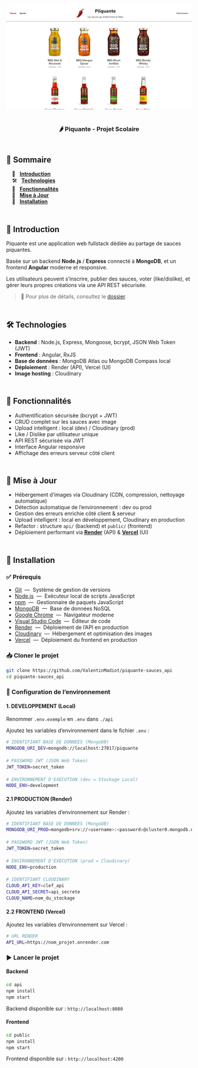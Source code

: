 <div align="center">  
    <a href="https://piquante-sauces.vercel.app/signup" target="_blank">  
      <img src=".docs/preview.png" alt="Aperçu du projet">  
    </a>
    </br>  
    </br>  
  <h3 align="center">🌶 Piquante - Projet Scolaire</h3>  
</div>

## <br /> 📌 Sommaire

&nbsp;&nbsp;&nbsp; 🎨 &nbsp; [**Introduction**](#introduction)<br />
&nbsp;&nbsp;&nbsp; 🛠️ &nbsp; [**Technologies**](#technologies)<br />
&nbsp;&nbsp;&nbsp; 🎯 &nbsp; [**Fonctionnalités**](#fonctionnalités)<br />
&nbsp;&nbsp;&nbsp; 🚧 &nbsp; [**Mise à Jour**](#upgrade)<br />
&nbsp;&nbsp;&nbsp; 🚀 &nbsp; [**Installation**](#installation)

## <br /> <a name="introduction">🎨 Introduction</a>

Piquante est une application web fullstack dédiée au partage de sauces piquantes.

Basée sur un backend **Node.js** / **Express** connecté à **MongoDB**, et un frontend **Angular** moderne et responsive.

Les utilisateurs peuvent s’inscrire, publier des sauces, voter (like/dislike), et gérer leurs propres créations via une API REST sécurisée.

> 📂 Pour plus de détails, consultez le [dossier](.docs/).

## <br /> <a name="technologies">🛠️ Technologies</a>

- **Backend** : Node.js, Express, Mongoose, bcrypt, JSON Web Token (JWT)
- **Frontend** : Angular, RxJS
- **Base de données** : MongoDB Atlas ou MongoDB Compass local
- **Déploiement** : Render (API), Vercel (UI)
- **Image hosting** : Cloudinary

## <br /> <a name="fonctionnalités">🎯 Fonctionnalités</a>

- Authentification sécurisée (bcrypt + JWT)
- CRUD complet sur les sauces avec image
- Upload intelligent : local (dev) / Cloudinary (prod)
- Like / Dislike par utilisateur unique
- API REST sécurisée via JWT
- Interface Angular responsive
- Affichage des erreurs serveur côté client

## <br /> <a name="upgrade">🚧 Mise à Jour</a>

- Hébergement d’images via Cloudinary (CDN, compression, nettoyage automatique)
- Détection automatique de l’environnement : dev ou prod
- Gestion des erreurs enrichie côté client & serveur
- Upload intelligent : local en développement, Cloudinary en production
- Refactor : structure `api/` (backend) et `public/` (frontend)
- Déploiement performant via [**Render**](https://piquante-sauces-api.onrender.com) (API) & [**Vercel**](https://piquante-sauces.vercel.app) (UI)

## <br /> <a name="installation">🚀 Installation</a>

### ✅ Prérequis

- [Git](https://git-scm.com/) &nbsp;—&nbsp; Système de gestion de versions
- [Node.js](https://nodejs.org/fr) &nbsp;—&nbsp; Exécuteur local de scripts JavaScript
- [npm](https://www.npmjs.com/) &nbsp;—&nbsp; Gestionnaire de paquets JavaScript
- [MongoDB](https://www.mongodb.com/) &nbsp;—&nbsp; Base de données NoSQL
- [Google Chrome](https://www.google.com/) &nbsp;—&nbsp; Navigateur moderne
- [Visual Studio Code](https://code.visualstudio.com/) &nbsp;—&nbsp; Éditeur de code
- [Render](https://render.com/) &nbsp;—&nbsp; Déploiement de l’API en production
- [Cloudinary](https://cloudinary.com/) &nbsp;—&nbsp; Hébergement et optimisation des images
- [Vercel](https://vercel.com/home) &nbsp;—&nbsp; Déploiement du frontend en production

### 📥 Cloner le projet

```bash
git clone https://github.com/ValentinMadiot/piquante-sauces_api
cd piquante-sauces_api
```

### 📝 Configuration de l’environnement

#### 1. DEVELOPPEMENT (Local)

Renommer `.env.exemple` en `.env` dans `./api`

Ajoutez les variables d’environnement dans le fichier `.env` :

```bash
# IDENTIFIANT BASE DE DONNEES (MongoDB)
MONGODB_URI_DEV=mongodb://localhost:27017/piquante

# PASSWORD JWT (JSON Web Token)
JWT_TOKEN=secret_token

# ENVIRONNEMENT D'EXÉCUTION (dev = Stockage Local)
NODE_ENV=development
```

#### 2.1 PRODUCTION (Render)

Ajoutez les variables d’environnement sur Render :

```bash
# IDENTIFIANT BASE DE DONNEES (MongoDB)
MONGODB_URI_PROD=mongodb+srv://<username>:<password>@cluster0.mongodb.net/myDatabase?retryWrites=true&w=majority

# PASSWORD JWT (JSON Web Token)
JWT_TOKEN=secret_token

# ENVIRONNEMENT D'EXÉCUTION (prod = Cloudinary)
NODE_ENV=production

# IDENTIFIANT CLOUDINARY
CLOUD_API_KEY=clef_api
CLOUD_API_SECRET=api_secrete
CLOUD_NAME=nom_du_stockage
```

#### 2.2 FRONTEND (Vercel)

Ajoutez les variables d’environnement sur Vercel :

```bash
# URL RENDER
API_URL=https://nom_projet.onrender.com
```

### ▶️ Lancer le projet

#### Backend

```bash
cd api
npm install
npm start
```

Backend disponible sur : `http://localhost:8080`

#### Frontend

```bash
cd public
npm install
npm start
```

Frontend disponible sur : `http://localhost:4200`
